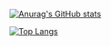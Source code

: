 [![Anurag's GitHub stats](https://github-readme-stats.vercel.app/api?username=GY-Jeong&theme=react&show_icons=true&count_private=true&hide=prs,issues)](https://github.com/anuraghazra/github-readme-stats)



[![Top Langs](https://github-readme-stats.vercel.app/api/top-langs/?username=GY-Jeong&layout=compact)](https://github.com/anuraghazra/github-readme-stats)
